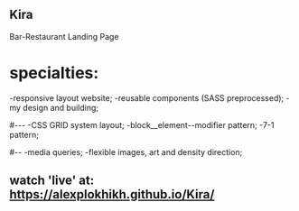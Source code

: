 ## Kira
Bar-Restaurant Landing Page

# specialties:
-responsive layout website;
-reusable components (SASS preprocessed);
-my design and building;

#---
-CSS GRID system layout;
-block__element--modifier pattern;
-7-1 pattern;

#--
-media queries;
-flexible images, art and density direction;

## watch 'live' at: https://alexplokhikh.github.io/Kira/


